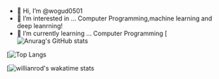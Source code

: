 - 👋 Hi, I’m @wogud0501
- 👀 I’m interested in ... Computer Programming,machine learning and deep leanrning!
- 🌱 I’m currently learning ... Computer Programming
[![Anurag's GitHub stats](https://github-readme-stats.vercel.app/api?username=wogud0501&count_private=true&show_icons=true&theme=cobalt)

[![Top Langs](https://github-readme-stats.vercel.app/api/top-langs/?username=wogud0501&theme=cobalt)

[![willianrod's wakatime stats](https://github-readme-stats.vercel.app/api/wakatime?username=wogud0501&theme=cobalt)

